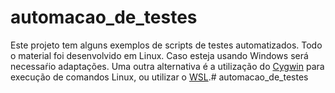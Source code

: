 # automacao_de_testes
Este projeto tem alguns exemplos de scripts de testes automatizados. Todo o material foi desenvolvido em Linux. Caso esteja usando Windows será necessaŕio adaptações. Uma outra alternativa é a utilização do [Cygwin](https://cygwin.com/) para execução de comandos Linux, ou utilizar o [WSL](https://www.treinaweb.com.br/blog/o-que-e-windows-subsystem-for-linux-wsl).# automacao_de_testes
